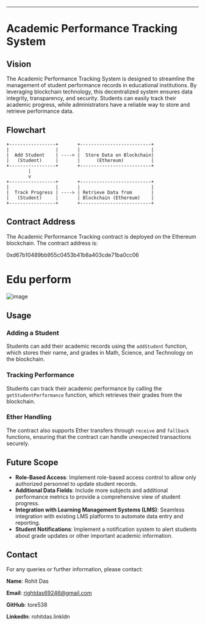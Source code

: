 

---

# Academic Performance Tracking System

## Vision
The Academic Performance Tracking System is designed to streamline the management of student performance records in educational institutions. By leveraging blockchain technology, this decentralized system ensures data integrity, transparency, and security. Students can easily track their academic progress, while administrators have a reliable way to store and retrieve performance data.

## Flowchart

```plaintext
+-----------------+       +--------------------------+
|                 |       |                          |
|  Add Student    | ----> |  Store Data on Blockchain|
|   (Student)     |       |      (Ethereum)          |
+-----------------+       +--------------------------+
        |
        v
+-----------------+       +--------------------------+
|                 |       |                          |
|  Track Progress | ----> | Retrieve Data from       |
|   (Student)     |       | Blockchain (Ethereum)    |
+-----------------+       +--------------------------+
```

## Contract Address
The Academic Performance Tracking contract is deployed on the Ethereum blockchain. The contract address is:

0xd67b10489bb955c0453b41b8a403cde71ba0cc06

# Edu perform 
![image](https://github.com/user-attachments/assets/af45be60-290d-4891-8b1d-39eb3f74bc2a)


## Usage

### Adding a Student
Students can add their academic records using the `addStudent` function, which stores their name, and grades in Math, Science, and Technology on the blockchain.

### Tracking Performance
Students can track their academic performance by calling the `getStudentPerformance` function, which retrieves their grades from the blockchain.

### Ether Handling
The contract also supports Ether transfers through `receive` and `fallback` functions, ensuring that the contract can handle unexpected transactions securely.

## Future Scope
- **Role-Based Access**: Implement role-based access control to allow only authorized personnel to update student records.
- **Additional Data Fields**: Include more subjects and additional performance metrics to provide a comprehensive view of student progress.
- **Integration with Learning Management Systems (LMS)**: Seamless integration with existing LMS platforms to automate data entry and reporting.
- **Student Notifications**: Implement a notification system to alert students about grade updates or other important academic information.

## Contact
For any queries or further information, please contact:

**Name**: Rohit Das

**Email**: rightdas69246@gmail.com

**GitHub**: tore538

**LinkedIn**: rohitdas.linkldn

